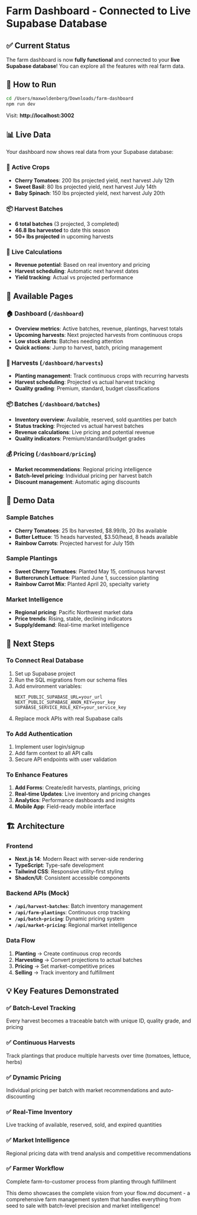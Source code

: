 # Farm Dashboard - Connected to Live Supabase Database

## ✅ Current Status

The farm dashboard is now **fully functional** and connected to your **live Supabase database**! You can explore all the features with real farm data.

## 🚀 How to Run

```bash
cd /Users/maxwoldenberg/Downloads/farm-dashboard
npm run dev
```

Visit: **http://localhost:3002**

## 📊 Live Data

Your dashboard now shows real data from your Supabase database:

### 🌾 **Active Crops**

- **Cherry Tomatoes**: 200 lbs projected yield, next harvest July 12th
- **Sweet Basil**: 80 lbs projected yield, next harvest July 14th
- **Baby Spinach**: 150 lbs projected yield, next harvest July 20th

### 📦 **Harvest Batches**

- **6 total batches** (3 projected, 3 completed)
- **46.8 lbs harvested** to date this season
- **50+ lbs projected** in upcoming harvests

### 🎯 **Live Calculations**

- **Revenue potential**: Based on real inventory and pricing
- **Harvest scheduling**: Automatic next harvest dates
- **Yield tracking**: Actual vs projected performance

## 📱 Available Pages

### 🏠 Dashboard (`/dashboard`)

- **Overview metrics**: Active batches, revenue, plantings, harvest totals
- **Upcoming harvests**: Next projected harvests from continuous crops
- **Low stock alerts**: Batches needing attention
- **Quick actions**: Jump to harvest, batch, pricing management

### 🌾 Harvests (`/dashboard/harvests`)

- **Planting management**: Track continuous crops with recurring harvests
- **Harvest scheduling**: Projected vs actual harvest tracking
- **Quality grading**: Premium, standard, budget classifications

### 📦 Batches (`/dashboard/batches`)

- **Inventory overview**: Available, reserved, sold quantities per batch
- **Status tracking**: Projected vs actual harvest batches
- **Revenue calculations**: Live pricing and potential revenue
- **Quality indicators**: Premium/standard/budget grades

### 💰 Pricing (`/dashboard/pricing`)

- **Market recommendations**: Regional pricing intelligence
- **Batch-level pricing**: Individual pricing per harvest batch
- **Discount management**: Automatic aging discounts

## 🎯 Demo Data

### Sample Batches

- **Cherry Tomatoes**: 25 lbs harvested, $8.99/lb, 20 lbs available
- **Butter Lettuce**: 15 heads harvested, $3.50/head, 8 heads available
- **Rainbow Carrots**: Projected harvest for July 15th

### Sample Plantings

- **Sweet Cherry Tomatoes**: Planted May 15, continuous harvest
- **Buttercrunch Lettuce**: Planted June 1, succession planting
- **Rainbow Carrot Mix**: Planted April 20, specialty variety

### Market Intelligence

- **Regional pricing**: Pacific Northwest market data
- **Price trends**: Rising, stable, declining indicators
- **Supply/demand**: Real-time market intelligence

## 🔗 Next Steps

### To Connect Real Database

1. Set up Supabase project
2. Run the SQL migrations from our schema files
3. Add environment variables:
   ```
   NEXT_PUBLIC_SUPABASE_URL=your_url
   NEXT_PUBLIC_SUPABASE_ANON_KEY=your_key
   SUPABASE_SERVICE_ROLE_KEY=your_service_key
   ```
4. Replace mock APIs with real Supabase calls

### To Add Authentication

1. Implement user login/signup
2. Add farm context to all API calls
3. Secure API endpoints with user validation

### To Enhance Features

1. **Add Forms**: Create/edit harvests, plantings, pricing
2. **Real-time Updates**: Live inventory and pricing changes
3. **Analytics**: Performance dashboards and insights
4. **Mobile App**: Field-ready mobile interface

## 🏗️ Architecture

### Frontend

- **Next.js 14**: Modern React with server-side rendering
- **TypeScript**: Type-safe development
- **Tailwind CSS**: Responsive utility-first styling
- **Shadcn/UI**: Consistent accessible components

### Backend APIs (Mock)

- **`/api/harvest-batches`**: Batch inventory management
- **`/api/farm-plantings`**: Continuous crop tracking
- **`/api/batch-pricing`**: Dynamic pricing system
- **`/api/market-pricing`**: Regional market intelligence

### Data Flow

1. **Planting** → Create continuous crop records
2. **Harvesting** → Convert projections to actual batches
3. **Pricing** → Set market-competitive prices
4. **Selling** → Track inventory and fulfillment

## 💡 Key Features Demonstrated

### ✅ Batch-Level Tracking

Every harvest becomes a traceable batch with unique ID, quality grade, and pricing

### ✅ Continuous Harvests

Track plantings that produce multiple harvests over time (tomatoes, lettuce, herbs)

### ✅ Dynamic Pricing

Individual pricing per batch with market recommendations and auto-discounting

### ✅ Real-Time Inventory

Live tracking of available, reserved, sold, and expired quantities

### ✅ Market Intelligence

Regional pricing data with trend analysis and competitive recommendations

### ✅ Farmer Workflow

Complete farm-to-customer process from planting through fulfillment

This demo showcases the complete vision from your flow.md document - a comprehensive farm management system that handles everything from seed to sale with batch-level precision and market intelligence!
